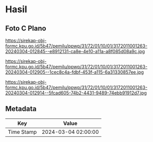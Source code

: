 # Hasil

## Foto C Plano

https://sirekap-obj-formc.kpu.go.id/5b47/pemilu/ppwp/31/72/01/10/01/3172011001263-20240304-012845--e8912131-ca8e-4e10-a11a-a8f085d08a9c.jpg

https://sirekap-obj-formc.kpu.go.id/5b47/pemilu/ppwp/31/72/01/10/01/3172011001263-20240304-012905--1cec8c4a-fdbf-453f-a115-6a31330857ee.jpg

https://sirekap-obj-formc.kpu.go.id/5b47/pemilu/ppwp/31/72/01/10/01/3172011001263-20240304-012914--5fcad605-74b2-4431-9489-74ebb91912d7.jpg


## Metadata

| Key        | Value               |
| ---------- | ------------------- |
| Time Stamp | 2024-03-04 02:00:00 |



